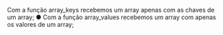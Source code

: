 Com a função array_keys recebemos um array apenas com as chaves de um array; ● Com a função array_values recebemos um array com apenas os valores de um array;